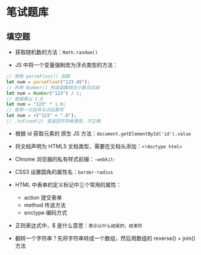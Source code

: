# 笔试题库

## 填空题

- 获取随机数的方法：`Math.random()`

- JS 中将一个变量强制改为浮点类型的方法：

```js
// 使用 parseFloat() 函数
let num = parseFloat("123.45");
// 利用 Number() 构造函数结合小数点后缀
let num = Number("123") / 1;
// 直接乘以 1.0
let num = "123" * 1.0;
// 使用一元加号与点运算符
let num = +("123" + ".0");
// .toFixed(2) 是返回字符串类型，不正确
```

- 根据 id 获取元素的 原生 JS 方法：`document.getElementById('id').value`

- 将文档声明为 HTML5 文档类型，需要在文档头添加：`<!doctype html>`

- Chrome 浏览器的私有样式前缀：`-webkit-`

- CSS3 设置圆角的属性名：`border-radius`

- HTML 中表单的定义标记中三个常用的属性：

  - action 提交表单
  - method 传送方法
  - enctype 编码方式

- 正则表达式中，$ 是什么意思：`表示以什么结尾的，结束符`

- 翻转一个字符串？先将字符串转成一个数组，然后用数组的 reverse() + join()方法
